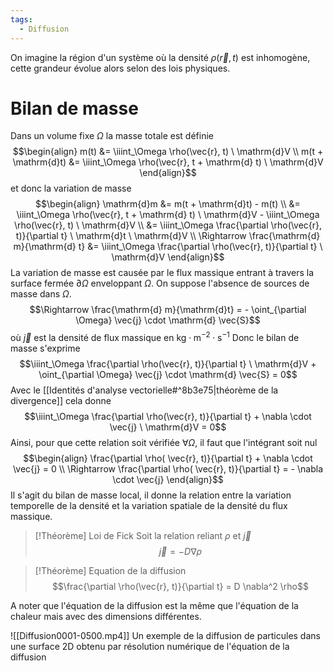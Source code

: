 ```yaml
---
tags:
  - Diffusion
---
```

On imagine la région d'un système où la densité $\rho(\vec{r}, t)$ est inhomogène, cette grandeur évolue alors selon des lois physiques.

# Bilan de masse

Dans un volume fixe $\Omega$ la masse totale est définie $$\begin{align}
m(t) &= \iiint_\Omega \rho(\vec{r}, t) \ \mathrm{d}V \\
m(t + \mathrm{d}t) &= \iiint_\Omega \rho(\vec{r}, t + \mathrm{d} t) \ \mathrm{d}V
\end{align}$$et donc la variation de masse $$\begin{align}
\mathrm{d}m &= m(t + \mathrm{d}t) - m(t) \\
&= \iiint_\Omega \rho(\vec{r}, t + \mathrm{d} t) \ \mathrm{d}V - \iiint_\Omega \rho(\vec{r}, t) \ \mathrm{d}V \\
&= \iiint_\Omega \frac{\partial \rho(\vec{r}, t)}{\partial t} \ \mathrm{d}t \ \mathrm{d}V \\
\Rightarrow \frac{\mathrm{d} m}{\mathrm{d} t} &= \iiint_\Omega \frac{\partial \rho(\vec{r}, t)}{\partial t} \ \mathrm{d}V
\end{align}$$La variation de masse est causée par le flux massique entrant à travers la surface fermée $\partial \Omega$ enveloppant $\Omega$. On suppose l'absence de sources de masse dans $\Omega$. $$\Rightarrow \frac{\mathrm{d} m}{\mathrm{d}t} = - \oint_{\partial \Omega} \vec{j} \cdot \mathrm{d} \vec{S}$$où $\vec{j}$ est la densité de flux massique en $\mathrm{kg} \cdot \mathrm{m}^{-2} \cdot \mathrm{s}^{-1}$
Donc le bilan de masse s'exprime $$\iiint_\Omega \frac{\partial \rho(\vec{r}, t)}{\partial t} \ \mathrm{d}V + \oint_{\partial \Omega} \vec{j} \cdot \mathrm{d} \vec{S} = 0$$Avec le [[Identités d'analyse vectorielle#^8b3e75|théorème de la divergence]] cela donne $$\iiint_\Omega \frac{\partial \rho(\vec{r}, t)}{\partial t} + \nabla \cdot \vec{j} \ \mathrm{d}V = 0$$Ainsi, pour que cette relation soit vérifiée $\forall \Omega$, il faut que l'intégrant soit nul $$\begin{align}
\frac{\partial \rho( \vec{r}, t)}{\partial t} + \nabla \cdot \vec{j} = 0 \\
\Rightarrow \frac{\partial \rho( \vec{r}, t)}{\partial t} = - \nabla \cdot \vec{j}
\end{align}$$Il s'agit du bilan de masse local, il donne la relation entre la variation temporelle de la densité et la variation spatiale de la densité du flux massique.

> [!Théorème] Loi de Fick
> Soit la relation reliant $\rho$ et $\vec{j}$ $$\vec{j} = - D \nabla \rho$$

> [!Théorème] Equation de la diffusion
> $$\frac{\partial \rho(\vec{r}, t)}{\partial t} = D \nabla^2 \rho$$

A noter que l'équation de la diffusion est la même que l'équation de la chaleur mais avec des dimensions différentes.

![[Diffusion0001-0500.mp4]]
Un exemple de la diffusion de particules dans une surface 2D obtenu par résolution numérique de l'équation de la diffusion